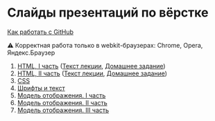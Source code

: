 # Слайды презентаций по вёрстке

[Как работать с GitHub](https://github.com/urfu-2015/guides/blob/master/how-to-pull-request.md)

:warning: Корректная работа только в webkit-браузерах: Chrome, Opera, Яндекс.Браузер

1. [HTML, I часть](https://rawgit.com/urfu-2015/verstka-slides/master/01-html-1/index.html#/) ([Текст лекции](https://github.com/urfu-2015/verstka-lectures/blob/master/html/part-1.md), [Домашнее задание](https://github.com/urfu-2015/verstka-tasks-1))
1. [HTML, II часть](https://rawgit.com/urfu-2015/verstka-slides/master/02-html-2/index.html) ([Текст лекции](https://github.com/urfu-2015/verstka-lectures/blob/master/html/part-2.md), [Домашнее задание](https://github.com/urfu-2015/verstka-tasks-2))
1. [CSS](https://rawgit.com/urfu-2015/verstka-slides/master/03-css/index.html)
1. [Шрифты и текст](https://rawgit.com/urfu-2015/verstka-slides/master/04-fonts-text/index.html)
1. [Модель отображения. I часть](https://rawgit.com/urfu-2015/verstka-slides/master/05-mo-1/index.html)
1. [Модель отображения. II часть](https://rawgit.com/urfu-2015/verstka-slides/master/06-mo-2/index.html)
1. [Модель отображения. III часть](https://rawgit.com/urfu-2015/verstka-slides/master/07-mo-3/index.html)
